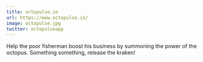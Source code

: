 ```yaml
---
title: octopulse.io
url: https://www.octopulse.io/
image: octopulse.jpg
twitter: octopulseapp
---
```


Help the poor fisherman boost his business by summoning the power of the octopus. Something something, release the kraken!
